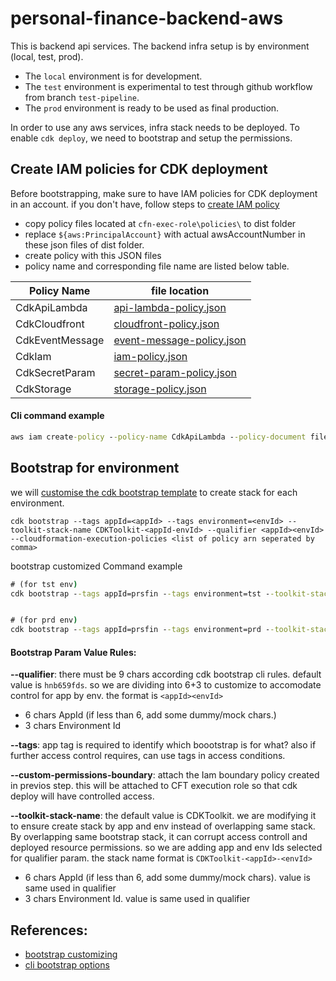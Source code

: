 # personal-finance-backend-aws

This is backend api services. The backend infra setup is by environment (local, test, prod).

- The `local` environment is for development.
- The `test` environment is experimental to test through github workflow from branch `test-pipeline`.
- The `prod` environment is ready to be used as final production.

In order to use any aws services, infra stack needs to be deployed. To enable `cdk deploy`, we need to bootstrap and setup the permissions.

## Create IAM policies for CDK deployment

Before bootstrapping, make sure to have IAM policies for CDK deployment in an account. if you don't have, follow steps to [create IAM policy](https://docs.aws.amazon.com/IAM/latest/UserGuide/access_policies_create-console.html)

- copy policy files located at `cfn-exec-role\policies\` to dist folder
- replace `${aws:PrincipalAccount}` with actual awsAccountNumber in these json files of dist folder.
- create policy with this JSON files
- policy name and corresponding file name are listed below table.

| Policy Name     | file location                                                                 |
| --------------- | ----------------------------------------------------------------------------- |
| CdkApiLambda    | [api-lambda-policy.json](cfn-exec-role\policies\api-lambda-policy.json)       |
| CdkCloudfront   | [cloudfront-policy.json](cfn-exec-role\policies\cloudfront-policy.json)       |
| CdkEventMessage | [event-message-policy.json](cfn-exec-role\policies\event-message-policy.json) |
| CdkIam          | [iam-policy.json](cfn-exec-role\policies\iam-policy.json)                     |
| CdkSecretParam  | [secret-param-policy.json](cfn-exec-role\policies\secret-param-policy.json)   |
| CdkStorage      | [storage-policy.json](cfn-exec-role\policies\storage-policy.json)             |

#### Cli command example

```cmd
aws iam create-policy --policy-name CdkApiLambda --policy-document file://cfn-exec-role\policies\api-lambda-policy.json
```

## Bootstrap for environment

we will [customise the cdk bootstrap template](https://docs.aws.amazon.com/cdk/v2/guide/bootstrapping-customizing.html) to create stack for each environment.

`cdk bootstrap --tags appId=<appId> --tags environment=<envId> --toolkit-stack-name CDKToolkit-<appId-envId> --qualifier <appId><envId> --cloudformation-execution-policies <list of policy arn seperated by comma>`

bootstrap customized Command example

```cmd
# (for tst env)
cdk bootstrap --tags appId=prsfin --tags environment=tst --toolkit-stack-name CDKToolkit-prsfin-tst --qualifier prsfintst --cloudformation-execution-policies "arn:aws:iam::${AwsAccountNo}:policy/CdkApiLambda,arn:aws:iam::${AwsAccountNo}:policy/CdkCloudfront,arn:aws:iam::${AwsAccountNo}:policy/CdkEventMessage,arn:aws:iam::${AwsAccountNo}:policy/CdkIam,arn:aws:iam::${AwsAccountNo}:policy/CdkSecretParam,arn:aws:iam::${AwsAccountNo}:policy/CdkStorage"


# (for prd env)
cdk bootstrap --tags appId=prsfin --tags environment=prd --toolkit-stack-name CDKToolkit-prsfin-prd --qualifier prsfinprd --cloudformation-execution-policies "arn:aws:iam::${AwsAccountNo}:policy/CdkApiLambda,arn:aws:iam::${AwsAccountNo}:policy/CdkCloudfront,arn:aws:iam::${AwsAccountNo}:policy/CdkEventMessage,arn:aws:iam::${AwsAccountNo}:policy/CdkIam,arn:aws:iam::${AwsAccountNo}:policy/CdkSecretParam,arn:aws:iam::${AwsAccountNo}:policy/CdkStorage"
```

#### Bootstrap Param Value Rules:

**--qualifier**: there must be 9 chars according cdk bootstrap cli rules. default value is `hnb659fds`. so we are dividing into 6+3 to customize to accomodate control for app by env. the format is `<appId><envId>`

- 6 chars AppId (if less than 6, add some dummy/mock chars.)
- 3 chars Environment Id

**--tags**: app tag is required to identify which boootstrap is for what? also if further access control requires, can use tags in access conditions.

**--custom-permissions-boundary**: attach the Iam boundary policy created in previos step. this will be attached to CFT execution role so that cdk deploy will have controlled access.

**--toolkit-stack-name**: the default value is CDKToolkit. we are modifying it to ensure create stack by app and env instead of overlapping same stack. By overlapping same bootstrap stack, it can corrupt access controll and deployed resource permissions. so we are adding app and env Ids selected for qualifier param. the stack name format is `CDKToolkit-<appId>-<envId>`

- 6 chars AppId (if less than 6, add some dummy/mock chars). value is same used in qualifier
- 3 chars Environment Id. value is same used in qualifier

## References:

- [bootstrap customizing](https://docs.aws.amazon.com/cdk/v2/guide/bootstrapping-customizing.html)
- [cli bootstrap options](https://docs.aws.amazon.com/cdk/v2/guide/ref-cli-cmd-bootstrap.html)
